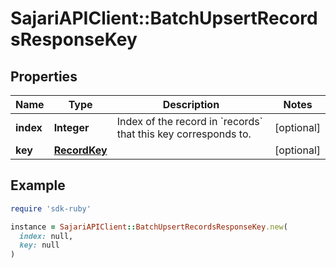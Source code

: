 # SajariAPIClient::BatchUpsertRecordsResponseKey

## Properties

| Name | Type | Description | Notes |
| ---- | ---- | ----------- | ----- |
| **index** | **Integer** | Index of the record in &#x60;records&#x60; that this key corresponds to. | [optional] |
| **key** | [**RecordKey**](RecordKey.md) |  | [optional] |

## Example

```ruby
require 'sdk-ruby'

instance = SajariAPIClient::BatchUpsertRecordsResponseKey.new(
  index: null,
  key: null
)
```

